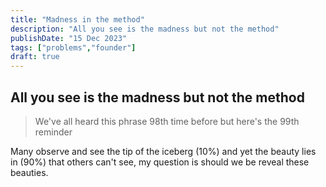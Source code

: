 ```yaml
---
title: "Madness in the method"
description: "All you see is the madness but not the method"
publishDate: "15 Dec 2023"
tags: ["problems","founder"]
draft: true 
---
```


## All you see is the madness but not the method

> We've all heard this phrase 98th time before but here's the 99th reminder

Many observe and see the tip of the iceberg (10%) and yet the beauty lies in (90%) that others can't see, my question is should we be reveal these beauties.


